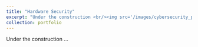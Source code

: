 ```yaml
---
title: "Hardware Security"
excerpt: "Under the construction <br/><img src='/images/cybersecurity_physical_security_technology.jpg'>"
collection: portfolio
---
```


Under the construction ...
